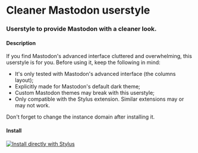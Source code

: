 # Cleaner Mastodon userstyle
### Userstyle to provide Mastodon with a cleaner look.

#### Description

If you find Mastodon's advanced interface cluttered and overwhelming, this userstyle is for you. Before using it, keep the following in mind:
- It's only tested with Mastodon's advanced interface (the columns layout);
- Explicitly made for Mastodon's default dark theme;
- Custom Mastodon themes may break with this userstyle;
- Only compatible with the Stylus extension. Similar extensions may or may not work.

Don't forget to change the instance domain after installing it.

#### Install

[![Install directly with Stylus](https://img.shields.io/badge/Install%20directly%20with-Stylus-00adad.svg)]([MY.USER.CSS](https://github.com/brunomiguel/cleaner-mastodon/raw/main/mastodon.user.css)https://github.com/brunomiguel/cleaner-mastodon/raw/main/mastodon.user.css)
